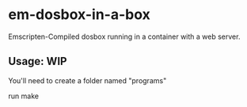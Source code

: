 # em-dosbox-in-a-box

Emscripten-Compiled dosbox running in a container with a web server.

## Usage: WIP

You'll need to create a folder named "programs"

run make
